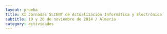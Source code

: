 ```yaml
---
layout: prueba
title: XI Jornadas SLCENT de Actualización Informática y Electrónica
subtitle: 19 y 20 de noviembre de 2014 / Almería
category: actividades
---
```

